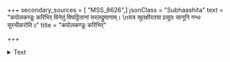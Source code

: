 +++
secondary_sources = [ "MSS_8626",]
jsonClass = "Subhaashita"
text = "कपोलकण्डूः करिभिर् विनेतुं विघट्टितानां सरलद्रुमाणाम्।  \nयत्र स्रुतक्षीरतया प्रसूतः सानूनि गन्धः सुरभीकरोति॥"
title = "कपोलकण्डूः करिभिर्"

+++

<details><summary>Text</summary>

कपोलकण्डूः करिभिर् विनेतुं विघट्टितानां सरलद्रुमाणाम्।  
यत्र स्रुतक्षीरतया प्रसूतः सानूनि गन्धः सुरभीकरोति॥
</details>
